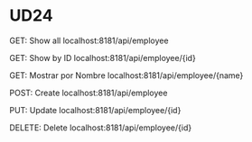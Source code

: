 # UD24

GET: Show all
localhost:8181/api/employee

GET: Show by ID
localhost:8181/api/employee/{id}

GET: Mostrar por Nombre
localhost:8181/api/employee/{name}

POST: Create
localhost:8181/api/employee

PUT: Update
localhost:8181/api/employee/{id}

DELETE: Delete
localhost:8181/api/employee/{id}
